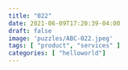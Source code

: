 ```yaml
---
title: "022"
date: 2021-06-09T17:20:39-04:00
draft: false
image: 'puzzles/ABC-022.jpeg'
tags: [ "product", "services" ]
categories: [ "helloworld"]
---
```


